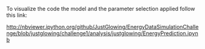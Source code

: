 To visualize the code the model and the parameter selection applied follow this link:

http://nbviewer.ipython.org/github/JustGlowing/EnergyDataSimulationChallenge/blob/justglowing/challenge1/analysis/justglowing/EnergyPrediction.ipynb
